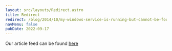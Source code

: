 ```yaml
---
layout: src/layouts/Redirect.astro
title: Redirect
redirect: /blog/2014/10/my-windows-service-is-running-but-cannot-be-found/
navMenu: false
pubDate: 2022-09-17
---
```

<div>
Our article feed can be found <a href="/blog/2014/10/my-windows-service-is-running-but-cannot-be-found/">here</a>
</div>
